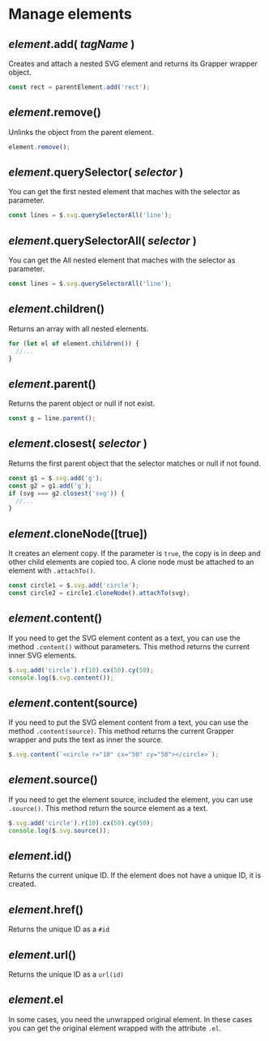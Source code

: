 # Manage elements


## *element*.add( *tagName* )

Creates and attach a nested SVG element and returns its Grapper wrapper object.

```js
const rect = parentElement.add('rect');
```


## *element*.remove()

Unlinks the object from the parent element.

```js
element.remove();
```


## *element*.querySelector( *selector* )

You can get the first nested element that maches with the selector as parameter.

```js
const lines = $.svg.querySelectorAll('line');
```


## *element*.querySelectorAll( *selector* )

You can get the All nested element that maches with the selector as parameter.

```js
const lines = $.svg.querySelectorAll('line');
```

## *element*.children()

Returns an array with all nested elements.

```js
for (let el of element.children()) {
  //...
}
```

## *element*.parent()

Returns the parent object or null if not exist.

```js
const g = line.parent();
```


## *element*.closest( *selector* )

Returns the first parent object that the selector matches or null if not found.

```js
const g1 = $.svg.add('g');
const g2 = g1.add('g');
if (svg === g2.closest('svg')) {
  //...
}
```


## *element*.cloneNode(\[true\])

It creates an element copy. If the parameter is `true`, the copy is in deep and other child elements
are copied too. A clone node must be attached to an element with `.attachTo()`.

```js
const circle1 = $.svg.add('circle');
const circle2 = circle1.cloneNode().attachTo(svg);
```


## *element*.content()

If you need to get the SVG element content as a text, you can use the method `.content()` without
parameters. This method returns the current inner SVG elements.

```js
$.svg.add('circle').r(10).cx(50).cy(50);
console.log($.svg.content());
```


## *element*.content(source)

If you need to put the SVG element content from a text, you can use the method
`.content(source)`. This method returns the current Grapper wrapper and puts the text as inner the
source.

```js
$.svg.content(`<circle r="10" cx="50" cy="50"></circle>`);
```

## *element*.source()

If you need to get the element source, included the element, you can use `.source()`. This method
return the source element as a text.

```js
$.svg.add('circle').r(10).cx(50).cy(50);
console.log($.svg.source());
```


## *element*.id()

Returns the current unique ID. If the element does not have a unique ID, it is created.


## *element*.href()

Returns the unique ID as a `#id`


## *element*.url()

Returns the unique ID as a `url(id)`


## *element*.el

In some cases, you need the unwrapped original element. In these cases you can get the original
element wrapped with the attribute `.el`.

